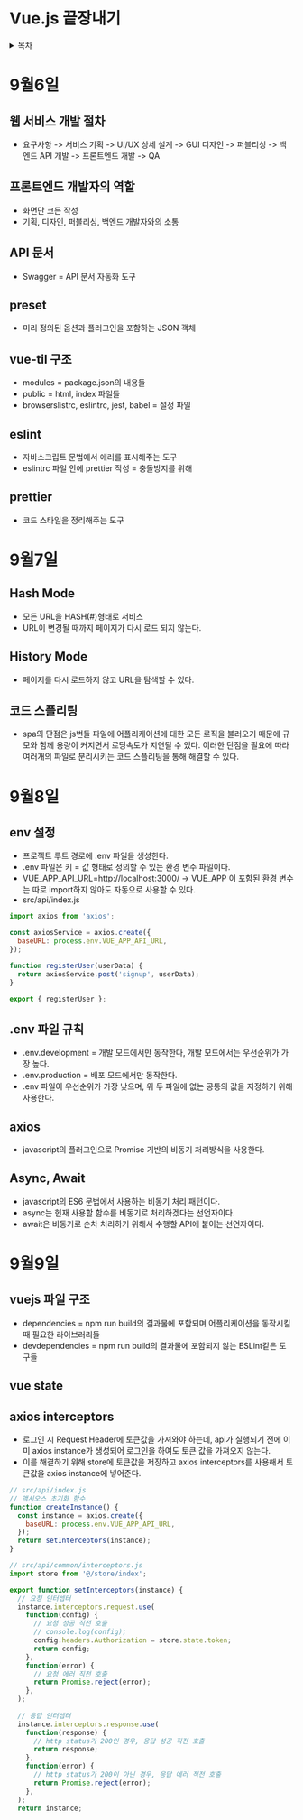 # Vue.js 끝장내기
<details>
    <summary>목차</summary>
 
- [9월6일](#9월6일)
  * [웹 서비스 개발 절차](#웹-서비스-개발-절차)
  * [프론트엔드 개발자의 역할](#프론트엔드-개발자의-역할)
  * [API 문서](#API-문서)
- [9월7일](#9월7일)
  * [Hash Mode](#Hash-Mode)
  * [History Mode](#History-Mode)
  * [코드 스플리팅](#코드-스플리팅)
- [9월8일](#9월8일)
  * [env 설정](#env-설정)
  * [.env 파일 규칙](#.env-파일-규칙)
  * [axios](#axios)
  * [Async, Await](#Async,-Await)
- [9월9일](#9월9일)
  * [vuejs 파일 구조](#vuejs-파일-구조)
  * [vue state](#vue-state)
  * [axios interceptors](#axios-interceptors)

</details>

# 9월6일
## 웹 서비스 개발 절차
- 요구사항 -> 서비스 기획 -> UI/UX 상세 설계 -> GUI 디자인 -> 퍼블리싱 -> 백엔드 API 개발 -> 프론트엔드 개발 -> QA

## 프론트엔드 개발자의 역할
- 화면단 코든 작성
- 기획, 디자인, 퍼블리싱, 백엔드 개발자와의 소통

## API 문서
- Swagger = API 문서 자동화 도구

## preset
- 미리 정의된 옵션과 플러그인을 포함하는 JSON 객체

## vue-til 구조
- modules = package.json의 내용들
- public = html, index 파일들
- browserslistrc, eslintrc, jest, babel = 설정 파일

## eslint
- 자바스크립트 문법에서 에러를 표시해주는 도구
- eslintrc 파일 안에 prettier 작성 = 충돌방지를 위해

## prettier
- 코드 스타일을 정리해주는 도구

# 9월7일
## Hash Mode
- 모든 URL을 HASH(#)형태로 서비스
- URL이 변경될 때까지 페이지가 다시 로드 되지 않는다.

## History Mode
- 페이지를 다시 로드하지 않고 URL을 탐색할 수 있다.

## 코드 스플리팅
- spa의 단점은 js번들 파일에 어플리케이션에 대한 모든 로직을 불러오기 때문에 규모와 함께 용량이 커지면서 로딩속도가 지연될 수 있다. 이러한 단점을 필요에 따라 여러개의 파일로 분리시키는 코드 스플리팅을 통해 해결할 수 있다.

# 9월8일
## env 설정
- 프로젝트 루트 경로에 .env 파일을 생성한다.
- .env 파일은 키 = 값 형태로 정의할 수 있는 환경 변수 파일이다.
- VUE_APP_API_URL=http://localhost:3000/ -> VUE_APP 이 포함된 환경 변수는 따로 import하지 않아도 자동으로 사용할 수 있다.
- src/api/index.js
~~~javascript
import axios from 'axios';

const axiosService = axios.create({
  baseURL: process.env.VUE_APP_API_URL,
});

function registerUser(userData) {
  return axiosService.post('signup', userData);
}

export { registerUser };
~~~

## .env 파일 규칙
- .env.development = 개발 모드에서만 동작한다, 개발 모드에서는 우선순위가 가장 높다.
- .env.production = 배포 모드에서만 동작한다.
- .env 파일이 우선순위가 가장 낮으며, 위 두 파일에 없는 공통의 값을 지정하기 위해 사용한다.

## axios
- javascript의 플러그인으로 Promise 기반의 비동기 처리방식을 사용한다.

## Async, Await
- javascript의 ES6 문법에서 사용하는 비동기 처리 패턴이다.
- async는 현재 사용할 함수를 비동기로 처리하겠다는 선언자이다.
- await은 비동기로 순차 처리하기 위해서 수행할 API에 붙이는 선언자이다.

# 9월9일
## vuejs 파일 구조
- dependencies = npm run build의 결과물에 포함되며 어플리케이션을 동작시킬 때 필요한 라이브러리들
- devdependencies = npm run build의 결과물에 포함되지 않는 ESLint같은 도구들

## vue state

## axios interceptors
-  로그인 시 Request Header에 토큰값을 가져와야 하는데, api가 실행되기 전에 이미 axios instance가 생성되어 로그인을 하여도 토큰 값을 가져오지 않는다.
-  이를 해결하기 위해 store에 토큰값을 저장하고 axios interceptors를 사용해서 토큰값을 axios instance에 넣어준다.
~~~javascript
// src/api/index.js
// 액시오스 초기화 함수
function createInstance() {
  const instance = axios.create({
    baseURL: process.env.VUE_APP_API_URL,
  });
  return setInterceptors(instance);
}

// src/api/common/interceptors.js
import store from '@/store/index';

export function setInterceptors(instance) {
  // 요청 인터셉터
  instance.interceptors.request.use(
    function(config) {
      // 요청 성공 직전 호출
      // console.log(config);
      config.headers.Authorization = store.state.token;
      return config;
    },
    function(error) {
      // 요청 에러 직전 호출
      return Promise.reject(error);
    },
  );
  
  // 응답 인터셉터
  instance.interceptors.response.use(
    function(response) {
      // http status가 200인 경우, 응답 성공 직전 호출
      return response;
    },
    function(error) {
      // http status가 200이 아닌 경우, 응답 에러 직전 호출
      return Promise.reject(error);
    },
  );
  return instance;
~~~
